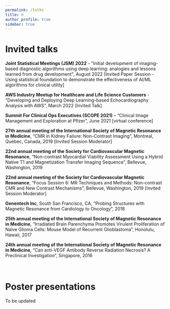 ```yaml
---
permalink: /talks
title: #
author_profile: true
sidebar: true
---
```

# Invited talks
**Joint Statistical Meetings (JSM) 2022** - "Initial development of imaging-based diagnostic algorithms using deep learning: analogies and lessons learned from drug development", August 2022 [Invited Paper Session - Using statistical foundation to demonstrate the effectiveness of AI/ML algorithms for clinical utility]

**AWS Industry Meetup for Healthcare and Life Science Customers** - "Developing and Deploying Deep Learning-based Echocardiography Analysis with AWS", March 2022 [Invited Talk]

**Summit For Clinical Ops Executives (SCOPE 2021)** – “Clinical Image Management and Exploration at Pfizer”, June 2021 [virtual conference]

**27th annual meeting of the International Society of Magnetic Resonance in Medicine**, “CMR in Kidney Failure: Non-Contrast Imaging”, Montreal, Québec, Canada, 2019 [Invited Session Moderator]  

**22nd annual meeting of the Society for Cardiovascular Magnetic Resonance**, “Non-contrast Myocardial Viability Assessment Using a Hybrid Native T1 and Magnetization Transfer Imaging Sequence”, Bellevue, Washington, 2019  

**22nd annual meeting of the Society for Cardiovascular Magnetic Resonance**, “Focus Session 6: MR Techniques and Methods: Non-contrast CMR and New Contrast Mechanisms”, Bellevue, Washington, 2019 [Invited Session Moderator]  

**Genentech Inc**, South San Francisco, CA, “Probing Structures with Magnetic Resonance from Cardiology to Oncology”, 2018  

**25th annual meeting of the International Society of Magnetic Resonance in Medicine**, “Irradiated Brain Parenchyma Promotes Virulent Proliferation of Naive Glioma Cells: Mouse Model of Recurrent Glioblastoma”, Honolulu, Hawaii, 2017  

**24th annual meeting of the International Society of Magnetic Resonance in Medicine**, “Can anti-VEGF Antibody Reverse Radiation Necrosis? A Preclinical Investigation”, Singapore, 2016  
<br>
<br>  
# Poster presentations
To be updated

